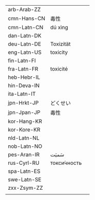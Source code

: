 | | | |
|-|-|-|
| arb-Arab-ZZ |  |  |
| cmn-Hans-CN | 毒性 |  |
| cmn-Latn-CN | dú xìng |  |
| dan-Latn-DK |  |  |
| deu-Latn-DE | Toxizität |  |
| eng-Latn-US | toxicity |  |
| fin-Latn-FI |  |  |
| fra-Latn-FR | toxicité |  |
| heb-Hebr-IL |  |  |
| hin-Deva-IN |  |  |
| ita-Latn-IT |  |  |
| jpn-Hrkt-JP | どくせい |  |
| jpn-Jpan-JP | 毒性 |  |
| kor-Hang-KR |  |  |
| kor-Kore-KR |  |  |
| nld-Latn-NL |  |  |
| nob-Latn-NO |  |  |
| pes-Aran-IR | سَمیَت |  |
| rus-Cyrl-RU | токси́чность |  |
| spa-Latn-ES |  |  |
| swe-Latn-SE |  |  |
| zxx-Zsym-ZZ |  |  |
|  |  |  |
